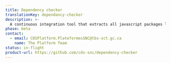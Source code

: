 ```yaml
---
title: Dependency checker
translationKey: dependancy-checker
description: >-
  A continuous integration tool that extracts all javascript packages listed in your package.json files, runs them against the tool available through https://npms.io, scores them, and creates issues in your repo alerting you if scores are too low.
phase: beta
contact:
  - email: CDSPlatform.PlateformesSNC@tbs-sct.gc.ca
    name: The Platform Team
status: in-flight
product-url: https://github.com/cds-snc/dependency-checker
---
```

